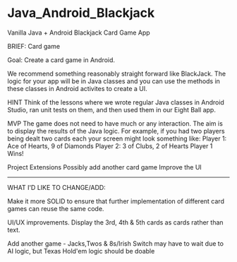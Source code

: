 # Java_Android_Blackjack
Vanilla Java + Android Blackjack Card Game App

BRIEF:
  Card game

  Goal: Create a card game in Android.

  We recommend something reasonably straight forward like BlackJack. The logic for your app will be in Java classes and you can use the methods in these classes in Android activites to create a UI.

  HINT Think of the lessons where we wrote regular Java classes in Android Studio, ran unit tests on them, and then used them in our Eight Ball app.

  MVP
    The game does not need to have much or any interaction. The aim is to display the results of the Java logic. For example, if you had two players being dealt two cards each your screen might look something like:
    Player 1: Ace of Hearts, 9 of Diamonds
    Player 2: 3 of Clubs, 2 of Hearts
    Player 1 Wins!
 
 Project Extensions
    Possibly add another card game
    Improve the UI

--------------------------------------------------

WHAT I'D LIKE TO CHANGE/ADD:

  Make it more SOLID to ensure that further implementation of different card games can reuse the same code.
  
  UI/UX improvements.  Display the 3rd, 4th & 5th cards as cards rather than text.
  
  Add another game - Jacks,Twos & 8s/Irish Switch may have to wait due to AI logic, but Texas Hold'em logic should be doable
